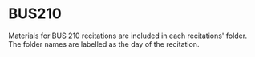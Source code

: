 # BUS210

Materials for BUS 210 recitations are included in each recitations' folder. 
The folder names are labelled as the day of the recitation.
